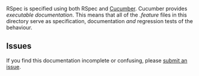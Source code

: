 RSpec is specified using both RSpec and
[Cucumber](http://github.com/aslakhellesoy/cucumber). Cucumber provides
_executable documentation_.  This means that all of the _.feature_ files in
this directory serve as specification, documentation _and_ regression tests of
the behaviour.

## Issues

If you find this documentation incomplete or confusing, please [submit an
issue](http://github.com/rspec/rspec-core/issues).
